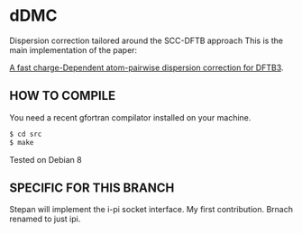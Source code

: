 dDMC
====
Dispersion correction tailored around the SCC-DFTB approach
This is the main implementation of the paper:

[A fast charge-Dependent atom-pairwise dispersion correction for DFTB3](https://onlinelibrary.wiley.com/doi/abs/10.1002/qua.24887).


HOW TO COMPILE
--------------
You need a recent gfortran compilator installed on your machine.

```bash
$ cd src
$ make
```
Tested on Debian 8


SPECIFIC FOR THIS BRANCH
------------------------
Stepan will implement the i-pi socket interface.
My first contribution.
Brnach renamed to just ipi.